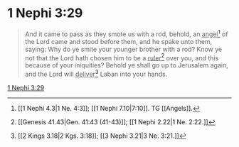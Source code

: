 # 1 Nephi 3:29

> And it came to pass as they smote us with a rod, behold, an <u>angel</u>[^a] of the Lord came and stood before them, and he spake unto them, saying: Why do ye smite your younger brother with a rod? Know ye not that the Lord hath chosen him to be a <u>ruler</u>[^b] over you, and this because of your iniquities? Behold ye shall go up to Jerusalem again, and the Lord will <u>deliver</u>[^c] Laban into your hands.

[1 Nephi 3:29](https://www.churchofjesuschrist.org/study/scriptures/bofm/1-ne/3?lang=eng&id=p29#p29)


[^a]: [[1 Nephi 4.3|1 Ne. 4:3]]; [[1 Nephi 7.10|7:10]]. TG [[Angels]].
[^b]: [[Genesis 41.43|Gen. 41:43 (41-43)]]; [[1 Nephi 2.22|1 Ne. 2:22.]]
[^c]: [[2 Kings 3.18|2 Kgs. 3:18]]; [[3 Nephi 3.21|3 Ne. 3:21.]]
